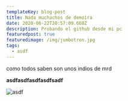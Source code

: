 ```yaml
---
templateKey: blog-post
title: Nada muchachos de demoira
date: 2020-06-22T20:57:09.668Z
description: Probando el github desde mi pc
featuredpost: true
featuredimage: /img/jumbotron.jpg
tags:
  - asdf
---
```

como todos saben son unos indios de mrd

**asdfasdfasdfasdfsadf**

![asdf](/img/chemex.jpg)
